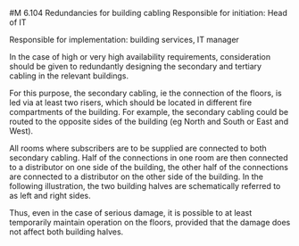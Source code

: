 #M 6.104 Redundancies for building cabling
Responsible for initiation: Head of IT

Responsible for implementation: building services, IT manager

In the case of high or very high availability requirements, consideration should be given to redundantly designing the secondary and tertiary cabling in the relevant buildings.

For this purpose, the secondary cabling, ie the connection of the floors, is led via at least two risers, which should be located in different fire compartments of the building. For example, the secondary cabling could be routed to the opposite sides of the building (eg North and South or East and West).

All rooms where subscribers are to be supplied are connected to both secondary cabling. Half of the connections in one room are then connected to a distributor on one side of the building, the other half of the connections are connected to a distributor on the other side of the building. In the following illustration, the two building halves are schematically referred to as left and right sides.



Thus, even in the case of serious damage, it is possible to at least temporarily maintain operation on the floors, provided that the damage does not affect both building halves.



